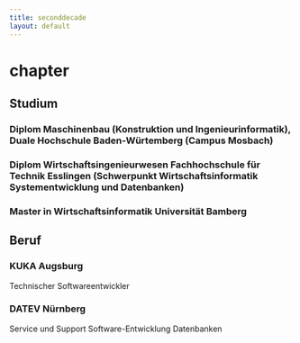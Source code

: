 ```yaml
---
title: seconddecade
layout: default
---
```


# chapter
## Studium
### Diplom Maschinenbau (Konstruktion und Ingenieurinformatik), Duale Hochschule Baden-Würtemberg (Campus Mosbach)
### Diplom Wirtschaftsingenieurwesen Fachhochschule für Technik Esslingen (Schwerpunkt Wirtschaftsinformatik Systementwicklung und Datenbanken)
### Master in Wirtschaftsinformatik Universität Bamberg
## Beruf
### KUKA Augsburg
Technischer Softwareentwickler
### DATEV Nürnberg
Service und Support
Software-Entwicklung Datenbanken
